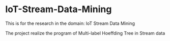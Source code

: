 # loT-Stream-Data-Mining

This is for the research in the domain: loT Stream Data Mining

The project realize the program of Multi-label Hoeffding Tree in Stream data
